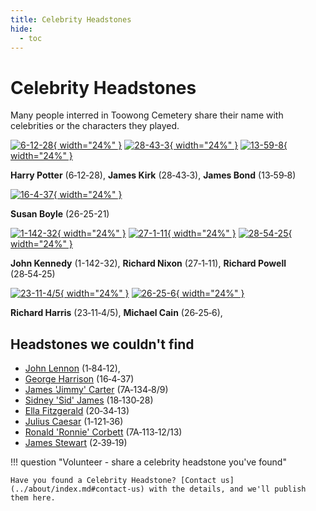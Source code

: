 ```yaml
---
title: Celebrity Headstones
hide:
  - toc 
---
```


# Celebrity Headstones

Many people interred in Toowong Cemetery share their name with celebrities or the characters they played. 

<!-- Start with an array of headstone pictures with links. Could extend to include pictures of Celebrities -->

[![6-12-28][6-12-28]{ width="24%" }][Harry Potter] [![28-43-3][2]{ width="24%" }][James Kirk]  [![13-59-8][3]{ width="24%" }][James Bond]

**Harry Potter** (6‑12‑28), **James Kirk** (28‑43‑3), **James Bond** (13‑59‑8)

  [![16-4-37][7]{ width="24%" }][Susan Boyle]  

 **Susan Boyle** (26-25-21)


[![1-142-32][8]{ width="24%" }][John Kennedy] [![27-1-11][9]{ width="24%" }][Richard Nixon]  [![28-54-25][12]{ width="24%" }][Richard Powell] 

**John Kennedy** (1-142-32), **Richard Nixon** (27‑1‑11), **Richard Powell** (28‑54‑25)

[![23-11-4/5][10]{ width="24%" }][Richard Harris] [![26-25-6][13]{ width="24%" }][Michael Cain]

**Richard Harris** (23‑11‑4/5), **Michael Cain** (26‑25‑6), 

 


## Headstones we couldn't find

- [John Lennon][John Lennon] (1‑84‑12), 
- [George Harrison][George Harrison] (16‑4‑37)
- [James 'Jimmy' Carter][James Carter] (7A‑134‑8/9)
- [Sidney 'Sid' James][Sid James] (18‑130‑28)
- [Ella Fitzgerald][Ella Fitzgerald] (20‑34‑13) 
- [Julius Caesar][Julius Caesar] (1‑121‑36)
- [Ronald 'Ronnie' Corbett][Ronald Corbett] (7A‑113‑12/13)
- [James Stewart][James Stewart] (2‑39‑19)

!!! question "Volunteer - share a celebrity headstone you've found"

    Have you found a Celebrity Headstone? [Contact us](../about/index.md#contact-us) with the details, and we'll publish them here.

<!-- links -->

[Harry Potter]: https://en.wikipedia.org/wiki/Harry_Potter
[6-12-28]: ../assets/harry-potter-headstone.jpg "Harry Potter headstone 6-12-28"
[James Kirk]: https://en.wikipedia.org/wiki/James_T._Kirk 
[2]: ../assets/james-kirk-headstone.jpg "James Kirk headstone 13-59-8"
[James Bond]: https://en.wikipedia.org/wiki/James_Bond
[3]: ../assets/celebrity-headstone.jpg "James Bond headstone 28-43-3"



[John Lennon]: https://en.wikipedia.org/wiki/John_Lennon
[5]: ../assets/celebrity-headstone.jpg "John Lennon headstone 1-84-12"
[George Harrison]: https://en.wikipedia.org/wiki/George_Harrison
[6]: ../assets/celebrity-headstone.jpg "George Harrison headstone 16-4-37 (also 18-95-6)"
[Susan Boyle]: https://en.wikipedia.org/wiki/Susan_Boyle
[7]: ../assets/susan-boyle-headstone.jpg "Susan Boyle headstone 26-25-21"

[Julius Caesar]: https://en.wikipedia.org/wiki/Julius_Caesar  
[27]: ../assets/celebrity-headstone.jpg "Julius Caesar headstone 1-121-36 (misspelt as Ceaser but will get that fixed)"

[John Kennedy]: https://en.wikipedia.org/wiki/John_F._Kennedy
[8]: ../assets/john-kennedy-headstone.jpg "John Kennedy headstone 1-142-32"

[Richard Nixon]: https://en.wikipedia.org/wiki/Richard_Nixon
[9]: ../assets/richard-nixon-headstone.jpg "Richard Nixon headstone 27-1-11"

[Richard Harris]: https://en.wikipedia.org/wiki/Richard_Harris
[10]: ../assets/celebrity-headstone.jpg "Richard Harris headstone 23-11-4/5"

[James Stewart]: https://en.wikipedia.org/wiki/James_Stewart
[11]: ../assets/celebrity-headstone.jpg "James Stewart headstone 2-39-19 (and many others)"

[Richard Powell]: https://en.wikipedia.org/wiki/Dick_Powell 
[12]: ../assets/richard-powell-headstone.jpg "Richard Powell headstone 28-54-25"


[Michael Cain]: https://en.wikipedia.org/wiki/Michael_Caine
[13]: ../assets/michael-cain-headstone.jpg "Michael Cain headstone 26-25-6"

[Ronald Corbett]: https://en.wikipedia.org/wiki/Ronnie_Corbett 
[14]: ../assets/celebrity-headstone.jpg "Ronald 'Ronnie' Corbett headstone 7A-113-12/13"





<!-- [Alice Fay]: -->


[James Carter]: https://en.wikipedia.org/wiki/Jimmy_Carter 
[101]: ../assets/celebrity-headstone.jpg "James 'Jimmy' Carter headstone 7A-134-8/9 (and three others)"
[Ella Fitzgerald]: https://en.wikipedia.org/wiki/Ella_Fitzgerald
[102]: ../assets/celebrity-headstone.jpg "Ellanor 'Ella' Fitzgerald headstone 20-34-13"
[Sid James]: https://en.wikipedia.org/wiki/Sid_James   
[103]: ../assets/celebrity-headstone.jpg "Sidney 'Sid' James headstone 18-130-28"

[Betty Hutton]: https://en.wikipedia.org/wiki/Betty_Hutton
[Ann Miller]: https://en.wikipedia.org/wiki/Ann_Miller
[Jane Russell]: https://en.wikipedia.org/wiki/Jane_Russell


[Eleanor Powell]: https://en.wikipedia.org/wiki/Eleanor_Powell
[Jane Powell]: https://en.wikipedia.org/wiki/Jane_Powell
[William Powell]: https://en.wikipedia.org/wiki/William_Powell


[Edward Kelly]: https://en.wikipedia.org/wiki/Ned_Kelly "Ned Kelly"



[Robert Burns]: https://en.wikipedia.org/wiki/Robert_Burns
